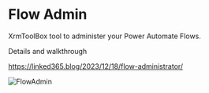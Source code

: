# Flow Admin

XrmToolBox tool to administer your Power Automate Flows.

Details and walkthrough

https://linked365.blog/2023/12/18/flow-administrator/

![FlowAdmin](https://github.com/LinkeD365/Flow-Admin/assets/43988771/0fcced65-41f0-47a3-ab01-f9b6e5745abc)
